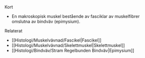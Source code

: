 Kort
- En makroskopisk muskel bestående av fasciklar av muskelfibrer omslutna av bindväv (epimysium).

Relaterat
- [[Histologi/Muskelvävnad/Fascikel|Fascikel]]
- [[Histologi/Muskelvävnad/Skelettmuskel|Skelettmuskel]]
- [[Histologi/Bindväv/Stram Regelbunden Bindväv|Epimysium]]

